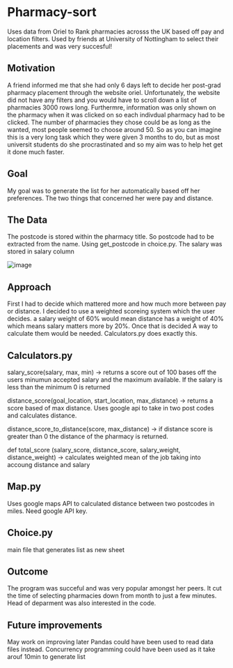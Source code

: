 # Pharmacy-sort
Uses data from Oriel to Rank pharmacies acrosss the UK based off pay and location filters. Used by friends at University of Nottingham to select their placements and was very succesful!


## Motivation

A friend informed me that she had only 6 days left to decide her post-grad pharmacy placement through the website oriel. Unfortunately, the website did not have any filters and you would have to scroll down a list of pharmacies 3000 rows long. Furthermre, information was only shown on the pharmacy when it was clicked on so each indivdual pharmacy had to be clicked. The number of pharmacies they chose could be as long as the wanted, most people seemed to choose around 50. So as you can imagine this is a very long task which they were given 3 months to do, but as most universit students do she procrastinated and so my aim was to help het get it done much faster. 

## Goal

My goal was to generate the list for her automatically based off her preferences. The two things that concerned her were pay and distance. 


## The Data 

The postcode is stored within the pharmacy title. So postcode had to be extracted from the name. Using get_postcode in choice.py.
The salary was stored in salary column

![image](https://user-images.githubusercontent.com/79328765/186035049-d8c554a3-bbc0-4cd4-8fef-0bf59e14dca1.png)



## Approach

First I had to decide which mattered more and how much more between pay or distance. I decided to use a weighted scoreing system which the user decides. 
a salary weight of 60% would mean distance has a weight of 40% which means salary matters more by 20%. Once that is decided A way to calculate them would be needed. Calculators.py does exactly this. 

## Calculators.py

salary_score(salary, max, min) -> returns a score out of 100 bases off the users minumun accepted salary and the maximum available. If the salary is less than the minimum 0 is returned

distance_score(goal_location, start_location, max_distance) -> returns a score based of max distance. Uses google api to take in two post codes and calculates distance.

distance_score_to_distance(score, max_distance) -> if distance score is greater than 0 the distance of the pharmacy is returned. 

def total_score (salary_score, distance_score, salary_weight, distance_weight) -> calculates weighted mean of the job taking into accoung distance and salary

## Map.py

Uses google maps API to calculated distance between two postcodes in miles. Need google API key.

## Choice.py 

main file that generates list as new sheet

## Outcome

The program was succeful and was very popular amongst her peers. It cut the time of selecting pharmacies down from month to just a few minutes. Head of deparment was also interested in the code. 

## Future improvements 

May work on improving later 
Pandas could have been used to read data files instead.
Concurrency programming could have been used as it take arouf 10min to generate list 

